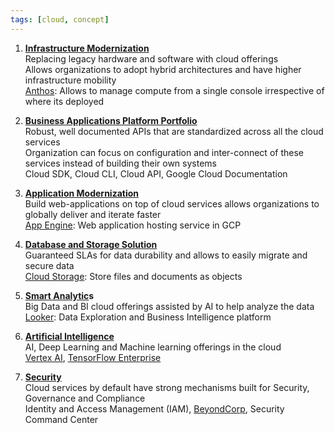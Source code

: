 ```yaml
---
tags: [cloud, concept]
---
```


1. **<u>Infrastructure Modernization</u>**  
   Replacing legacy hardware and software with cloud offerings  
   Allows organizations to adopt hybrid architectures and have higher infrastructure mobility  
   [Anthos](../GCP%20Hybrid%20Cloud%20Services/Anthos.md): Allows to manage compute from a single console irrespective of where its deployed

2. **<u>Business Applications Platform Portfolio</u>**  
   Robust, well documented APIs that are standardized across all the cloud services  
   Organization can focus on configuration and inter-connect of these services instead of building their own systems  
   Cloud SDK, Cloud CLI, Cloud API, Google Cloud Documentation

3. **<u>Application Modernization</u>**  
   Build web-applications on top of cloud services allows organizations to globally deliver and iterate faster  
   [App Engine](../GCP%20Compute%20Services/App%20Engine.md): Web application hosting service in GCP

4. **<u>Database and Storage Solution</u>**  
   Guaranteed SLAs for data durability and allows to easily migrate and secure data  
   [Cloud Storage](../GCP%20Storage%20Services/Cloud%20Storage.md): Store files and documents as objects

5. **<u>Smart Analytic</u>s**  
   Big Data and BI cloud offerings assisted by AI to help analyze the data  
   [Looker](../GCP%20Analytics%20Services/GCP%20Data%20Analytics%20Services.md#looker): Data Exploration and Business Intelligence platform

6. **<u>Artificial Intelligence</u>**  
   AI, Deep Learning and Machine learning offerings in the cloud  
   [Vertex AI](../GCP%20AI%20ML%20Services/GCP%20ML%20Services.md#vertex-ai), [TensorFlow Enterprise](../GCP%20AI%20ML%20Services/GCP%20ML%20Services.md#tensorflow-enterprise)

7. **<u>Security</u>**  
   Cloud services by default have strong mechanisms built for Security, Governance and Compliance  
   Identity and Access Management (IAM), [BeyondCorp](../GCP%20Security%20Services/BeyondCorp.md), Security Command Center
